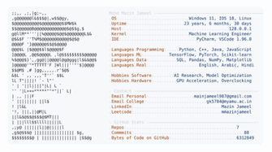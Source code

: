 <picture>
  <source srcset="https://raw.githubusercontent.com/mmazinjameel/mmazinjameel/main/dark_mode.svg?v=1749039644" media="(prefers-color-scheme: dark)">
  <img src="https://raw.githubusercontent.com/mmazinjameel/mmazinjameel/main/light_mode.svg?v=1749039644">
</picture>
